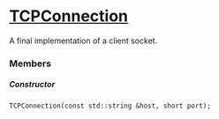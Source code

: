 # [TCPConnection](TCPConnection.hpp)

A final implementation of a client socket.

### Members

##### Constructor

```
TCPConnection(const std::string &host, short port);
```
